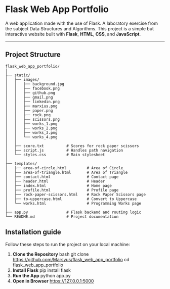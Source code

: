 # Flask Web App Portfolio
A web application made with the use of Flask. A laboratory exercise from the subject Data Structures and Algorithms.
This project is a simple but interactive website built with **Flask**, **HTML**, **CSS**, and **JavaScript**.

---

## Project Structure
```
flask_web_app_portfolio/
│
├── static/
│   ├── images/
│   │   ├── background.jpg
│   │   ├── facebook.png
│   │   ├── github.png
│   │   ├── gmail.png
│   │   ├── linkedin.png
│   │   ├── marxius.png
│   │   ├── paper.png
│   │   ├── rock.png
│   │   ├── scissors.png
│   │   ├── works_1.png
│   │   ├── works_2.png
│   │   ├── works_3.png
│   │   └── works_4.png
│   │
│   ├── score.txt          # Scores for rock paper scissors
│   ├── script.js          # Handles path navigation
│   └── styles.css         # Main stylesheet
│   
├── templates/
│   ├── area-of-circle.html         # Area of Circle
│   ├── area-of-triangle.html       # Area of Triangle
│   ├── contact.html                # Contact page
│   ├── header.html                 # Header
│   ├── index.html                  # Home page
│   ├── profile.html                # Profile page
│   ├── rock-paper-scissors.html    # Rock Paper Scissors page
│   ├── to-uppercase.html           # Convert to Uppercase
│   └── works.html                  # Programming Works page
│
├── app.py                 # Flask backend and routing logic
└── README.md              # Project documentation
```

## Installation guide

Follow these steps to run the project on your local machine:

1. **Clone the Repository**
    bash
    git clone https://github.com/Marsyus/flask_web_app_portfolio
    cd flask_web_app_portfolio
2. **Install Flask**
    pip install flask
3. **Run the App**
    python app.py
4. **Open in Browser**
    https://127.0.0.1:5000
    
